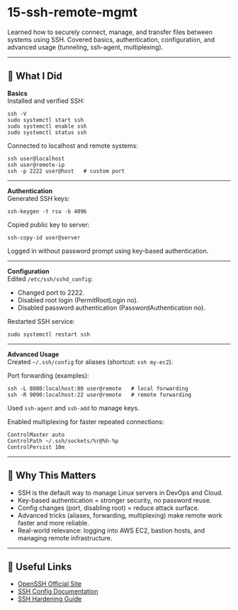 # 15-ssh-remote-mgmt

Learned how to securely connect, manage, and transfer files between systems using SSH. Covered basics, authentication, configuration, and advanced usage (tunneling, ssh-agent, multiplexing).

---

## 📌 What I Did

**Basics**  
Installed and verified SSH:

```
ssh -V
sudo systemctl start ssh
sudo systemctl enable ssh
sudo systemctl status ssh
```

Connected to localhost and remote systems:

```
ssh user@localhost
ssh user@remote-ip
ssh -p 2222 user@host   # custom port
```

---

**Authentication**  
Generated SSH keys:

```
ssh-keygen -t rsa -b 4096
```

Copied public key to server:

```
ssh-copy-id user@server
```

Logged in without password prompt using key-based authentication.

---

**Configuration**  
Edited `/etc/ssh/sshd_config`:

- Changed port to 2222.
- Disabled root login (PermitRootLogin no).
- Disabled password authentication (PasswordAuthentication no).

Restarted SSH service:

```
sudo systemctl restart ssh
```

---

**Advanced Usage**  
Created `~/.ssh/config` for aliases (shortcut: `ssh my-ec2`).

Port forwarding (examples):

```
ssh -L 8080:localhost:80 user@remote   # local forwarding
ssh -R 9090:localhost:22 user@remote   # remote forwarding
```

Used `ssh-agent` and `ssh-add` to manage keys.

Enabled multiplexing for faster repeated connections:

```
ControlMaster auto
ControlPath ~/.ssh/sockets/%r@%h-%p
ControlPersist 10m
```

---

## 📝 Why This Matters

- SSH is the default way to manage Linux servers in DevOps and Cloud.
- Key-based authentication = stronger security, no password reuse.
- Config changes (port, disabling root) = reduce attack surface.
- Advanced tricks (aliases, forwarding, multiplexing) make remote work faster and more reliable.
- Real-world relevance: logging into AWS EC2, bastion hosts, and managing remote infrastructure.

---

## 🔗 Useful Links

- [OpenSSH Official Site](https://www.openssh.com/)
- [SSH Config Documentation](https://www.ssh.com/academy/ssh/config)
- [SSH Hardening Guide](https://stribika.github.io/2015/01/04/secure-secure-shell.html)

